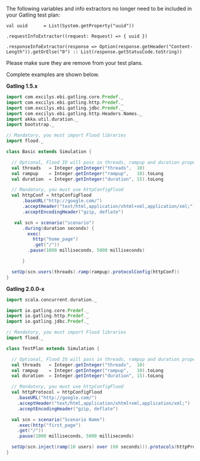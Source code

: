 The following variables and info extractors no longer need to be included in your Gatling test plan:

`val uuid      = List(System.getProperty("uuid"))`

`.requestInfoExtractor((request: Request) => { uuid })`

`.responseInfoExtractor(response => Option(response.getHeader("Content-Length")).getOrElse("0") :: List(response.getStatusCode.toString))`

Please make sure they are remove from your test plans.

Complete examples are shown below.

__Gatling 1.5.x__
```scala
import com.excilys.ebi.gatling.core.Predef._
import com.excilys.ebi.gatling.http.Predef._
import com.excilys.ebi.gatling.jdbc.Predef._
import com.excilys.ebi.gatling.http.Headers.Names._
import akka.util.duration._
import bootstrap._

// Mandatory, you must import Flood libraries
import flood._

class Basic extends Simulation {

  // Optional, Flood IO will pass in threads, rampup and duration properties from UI
  val threads   = Integer.getInteger("threads",  10)
  val rampup    = Integer.getInteger("rampup",   10).toLong
  val duration  = Integer.getInteger("duration", 15).toLong

  // Mandatory, you must use httpConfigFlood
  val httpConf = httpConfigFlood
      .baseURL("http://google.com/")
      .acceptHeader("text/html,application/xhtml+xml,application/xml;")
      .acceptEncodingHeader("gzip, deflate")

   val scn = scenario("scenario")
      .during(duration seconds) {
        exec(
          http("home_page")
          .get("/"))
        .pause(1000 milliseconds, 5000 milliseconds)

      }

  setUp(scn.users(threads).ramp(rampup).protocolConfig(httpConf))
}

```

__Gatling 2.0.0-x__
```scala
import scala.concurrent.duration._

import io.gatling.core.Predef._
import io.gatling.http.Predef._
import io.gatling.jdbc.Predef._

// Mandatory, you must import Flood libraries
import flood._

class TestPlan extends Simulation {

  // Optional, Flood IO will pass in threads, rampup and duration properties from UI
  val threads   = Integer.getInteger("threads",  10)
  val rampup    = Integer.getInteger("rampup",   10).toLong
  val duration  = Integer.getInteger("duration", 15).toLong

  // Mandatory, you must use httpConfigFlood
  val httpProtocol = httpConfigFlood
    .baseURL("http://google.com/")
    .acceptHeader("text/html,application/xhtml+xml,application/xml;")
    .acceptEncodingHeader("gzip, deflate")

  val scn = scenario("Scenario Name")
    .exec(http("first_page")
    .get("/"))
    .pause(1000 milliseconds, 5000 milliseconds)

  setUp(scn.inject(ramp(10 users) over (60 seconds))).protocols(httpProtocol)
}
```